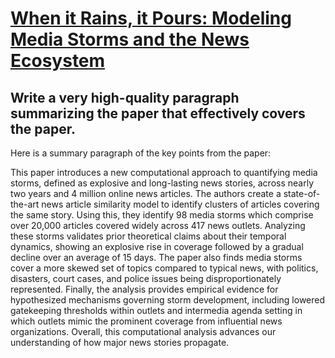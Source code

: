 # [When it Rains, it Pours: Modeling Media Storms and the News Ecosystem](https://arxiv.org/abs/2312.02118)

## Write a very high-quality paragraph summarizing the paper that effectively covers the paper.

 Here is a summary paragraph of the key points from the paper:

This paper introduces a new computational approach to quantifying media storms, defined as explosive and long-lasting news stories, across nearly two years and 4 million online news articles. The authors create a state-of-the-art news article similarity model to identify clusters of articles covering the same story. Using this, they identify 98 media storms which comprise over 20,000 articles covered widely across 417 news outlets. Analyzing these storms validates prior theoretical claims about their temporal dynamics, showing an explosive rise in coverage followed by a gradual decline over an average of 15 days. The paper also finds media storms cover a more skewed set of topics compared to typical news, with politics, disasters, court cases, and police issues being disproportionately represented. Finally, the analysis provides empirical evidence for hypothesized mechanisms governing storm development, including lowered gatekeeping thresholds within outlets and intermedia agenda setting in which outlets mimic the prominent coverage from influential news organizations. Overall, this computational analysis advances our understanding of how major news stories propagate.
